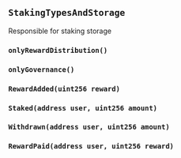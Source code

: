 ## `StakingTypesAndStorage`

Responsible for staking storage



### `onlyRewardDistribution()`





### `onlyGovernance()`







### `RewardAdded(uint256 reward)`





### `Staked(address user, uint256 amount)`





### `Withdrawn(address user, uint256 amount)`





### `RewardPaid(address user, uint256 reward)`






